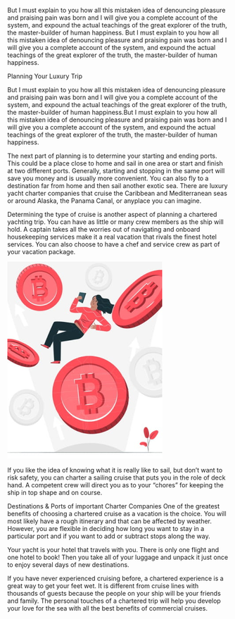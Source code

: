But I must explain to you how all this mistaken idea of denouncing pleasure and praising pain was born and I will give you a complete account of the system, 
and expound the actual teachings of the great explorer of the truth, the master-builder of human happiness. But I must explain to you how all this mistaken 
idea of denouncing pleasure and praising pain was born and I will give you a complete account of the system, and expound the actual teachings of the great 
explorer of the truth, the master-builder of human happiness.

Planning Your Luxury Trip 

But I must explain to you how all this mistaken idea of denouncing pleasure and praising pain was born and I will give you a complete account of the system, 
and expound the actual teachings of the great explorer of the truth, the master-builder of human happiness.But I must explain to you how all this mistaken idea 
of denouncing pleasure and praising pain was born and I will give you a complete account of the system, and expound the actual teachings of the great explorer of the truth, 
the master-builder of human happiness.

The next part of planning is to determine your starting and ending ports. This could be a place close to home and sail in one area or start and finish at two different ports. 
Generally, starting and stopping in the same port will save you money and is usually more convenient. You can also fly to a destination far from home and then sail another exotic sea. 
There are luxury yacht charter companies that cruise the Caribbean and Mediterranean seas or around Alaska, the Panama Canal, or anyplace you can imagine.

Determining the type of cruise is another aspect of planning a chartered yachting trip. You can have as little or many crew members as the ship will hold. 
A captain takes all the worries out of navigating and onboard housekeeping services make it a real vacation that rivals the finest hotel services. 
You can also choose to have a chef and service crew as part of your vacation package.

<picture class='article--txt-img article--txt-img_right'>
  <source srcset='./img/1-352w.webp 352w,
                  ./img/1-529w.webp 529w,
                  ./img/1-704w.webp 704w'
          sizes='(min-width: 409px) 352px, calc(100% - var(--fluid-h-sm) * 2)' 
          type='image/webp'>
  <source srcset='./img/1-352w.jpg 352w,
                  ./img/1-529w.jpg 529w,
                  ./img/1-704w.jpg 704w'
          sizes='(min-width: 409px) 352px, calc(100% - var(--fluid-h-sm) * 2)' 
          type='image/jpg'>
  <img src='./img/1-352w.jpg' alt='alt text' width='352' height='448'>
</picture>

If you like the idea of knowing what it is really like to sail, but don’t want to risk safety, you can charter a sailing cruise that puts you in the role of deck hand. 
A competent crew will direct you as to your “chores” for keeping the ship in top shape and on course. 

Destinations & Ports of important Charter Companies  One of the greatest benefits of choosing a chartered cruise as a vacation is the choice. 
You will most likely have a rough itinerary and that can be affected by weather. 
However, you are flexible in deciding how long you want to stay in a particular port and if you want to add or subtract stops along the way.

Your yacht is your hotel that travels with you. There is only one flight and one hotel to book!
Then you take all of your luggage and unpack it just once to enjoy several days of new destinations.

If you have never experienced cruising before, a chartered experience is a great way to get your feet wet.
It is different from cruise lines with thousands of guests because the people on your ship will be your friends and family. 
The personal touches of a chartered trip will help you develop your love for the sea with all the best benefits of commercial cruises.
